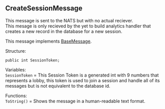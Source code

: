 ## CreateSessionMessage

This message is sent to the NATS but with no actual reciever.\
This mesage is only recieved by the yet to build analytics handler that creates a new record in the database for a new session.

This message implements [BaseMessage](BaseMessage.md).

Structure:
```
public int SessionToken;
```
Variables:\
`SessionToken` = This Session Token is a generated int with 9 numbers that represents a lobby, this token is used to join a session and handle all of its messages but is not equivalent to the database id.

Functions:\
`ToString()` = Shows the message in a human-readable text format.